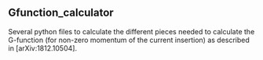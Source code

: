 ## Gfunction_calculator

Several python files to calculate the different pieces needed to calculate the
G-function (for non-zero momentum of the current insertion) as described in 
[arXiv:1812.10504].
